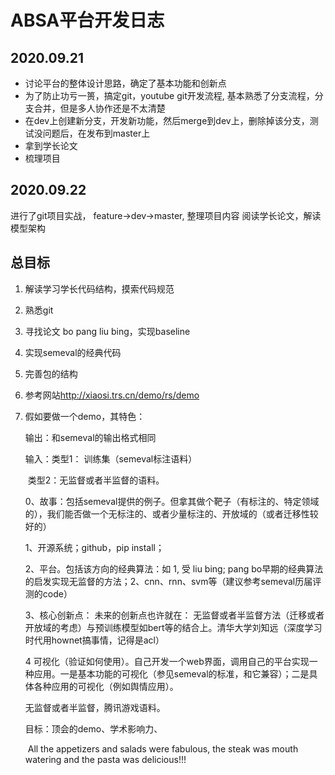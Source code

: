 # ABSA平台开发日志

## 2020.09.21

- 讨论平台的整体设计思路，确定了基本功能和创新点
- 为了防止功亏一篑，搞定git，youtube git开发流程, 基本熟悉了分支流程，分支合并，但是多人协作还是不太清楚
- 在dev上创建新分支，开发新功能，然后merge到dev上，删除掉该分支，测试没问题后，在发布到master上
- 拿到学长论文
- 梳理项目

## 2020.09.22

进行了git项目实战， feature->dev->master, 整理项目内容
阅读学长论文，解读模型架构

## 总目标

1. 解读学习学长代码结构，摸索代码规范

2. 熟悉git

3. 寻找论文 bo pang liu bing，实现baseline

4. 实现semeval的经典代码

5. 完善包的结构

6. 参考网站<http://xiaosi.trs.cn/demo/rs/demo>

7. 假如要做一个demo，其特色：

    输出：和semeval的输出格式相同

    输入：类型1： 训练集（semeval标注语料）

    ​      类型2：无监督或者半监督的语料。

    0、故事：包括semeval提供的例子。但拿其做个靶子（有标注的、特定领域的），我们能否做一个无标注的、或者少量标注的、开放域的（或者迁移性较好的）

    1、开源系统；github，pip install；

    2、平台。包括该方向的经典算法：如 1, 受 liu bing; pang bo早期的经典算法的启发实现无监督的方法；2、cnn、rnn、svm等（建议参考semeval历届评测的code）

    3、核心创新点： 未来的创新点也许就在： 无监督或者半监督方法（迁移或者开放域的考虑）与预训练模型如bert等的结合上。清华大学刘知远（深度学习时代用hownet搞事情，记得是acl）

    4 可视化（验证如何使用）。自己开发一个web界面，调用自己的平台实现一种应用。一是基本功能的可视化（参见semeval的标准，和它兼容）；二是具体各种应用的可视化（例如舆情应用）。

    无监督或者半监督，腾讯游戏语料。

    目标：顶会的demo、学术影响力、

    <sentence id="813">

    ​     <text>All the appetizers and salads were fabulous, the steak was mouth watering and the pasta was delicious!!!</text>

    ​     <aspectTerms>

    ​          <aspectTerm term="appetizers" polarity="positive" from="8" to="18"/>

    ​          <aspectTerm term="salads" polarity="positive" from="23" to="29"/>

    ​          <aspectTerm term="steak" polarity="positive" from="49" to="54"/>

    ​          <aspectTerm term="pasta" polarity="positive" from="82" to="87"/>

    ​     </aspectTerms>

    ​     <aspectCategories>

    ​          <aspectCategory category="food" polarity="positive"/>

    ​     </aspectCategories>

    </sentence>